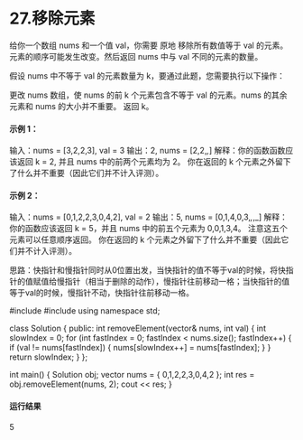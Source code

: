 # 27.移除元素
给你一个数组 nums 和一个值 val，你需要 原地 移除所有数值等于 val 的元素。元素的顺序可能发生改变。然后返回 nums 中与 val 不同的元素的数量。

假设 nums 中不等于 val 的元素数量为 k，要通过此题，您需要执行以下操作：

更改 nums 数组，使 nums 的前 k 个元素包含不等于 val 的元素。nums 的其余元素和 nums 的大小并不重要。
返回 k。

#### 示例 1：
输入：nums = [3,2,2,3], val = 3
输出：2, nums = [2,2,_,_]
解释：你的函数函数应该返回 k = 2, 并且 nums 中的前两个元素均为 2。
你在返回的 k 个元素之外留下了什么并不重要（因此它们并不计入评测）。

#### 示例 2：
输入：nums = [0,1,2,2,3,0,4,2], val = 2
输出：5, nums = [0,1,4,0,3,_,_,_]
解释：你的函数应该返回 k = 5，并且 nums 中的前五个元素为 0,0,1,3,4。
注意这五个元素可以任意顺序返回。
你在返回的 k 个元素之外留下了什么并不重要（因此它们并不计入评测）。

思路：快指针和慢指针同时从0位置出发，当快指针的值不等于val的时候，将快指针的值赋值给慢指针（相当于删除的动作），慢指针往前移动一格；当快指针的值等于val的时候，慢指针不动，快指针往前移动一格。


#include<iostream>
#include<vector>
using namespace std;

class Solution {
public:
	int removeElement(vector<int>& nums, int val) {
		int slowIndex = 0;
		for (int fastIndex = 0; fastIndex < nums.size(); fastIndex++) {
			if (val != nums[fastIndex]) {
				nums[slowIndex++] = nums[fastIndex];
			}
		}
		return slowIndex;
	}
};

int main() {
	Solution obj;
	vector<int> nums = { 0,1,2,2,3,0,4,2 };
	int res = obj.removeElement(nums, 2);
	cout << res;
}

#### 运行结果
5
